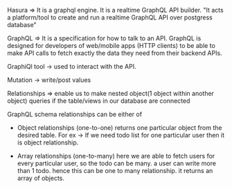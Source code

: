 Hasura
=> It is a graphql engine.
   It is a realtime GraphQL API builder.
   "It acts a platform/tool to create and run a realtime GraphQL API over postgress database"

GraphQL
=> It is a specification for how to talk to an API.
   GraphQL is designed for developers of web/mobile apps (HTTP clients) to be able to make API calls to fetch exactly the data they need from their backend APIs.

GraphiQl tool -> used to interact with the API.

Mutation -> write/post values

Relationships
=> enable us to make nested object(1 object within another object) queries if the table/views in our database are connected

GraphQL schema relationships can be either of
* Object relationships (one-to-one)
  returns one particular object from the desired table.
  For ex -> If we need todo list for one particular user then it is object relationship.

* Array relationships (one-to-many)
  here we are able to fetch users for every particular user, so the todo can be many. a user can write more than 1 todo. hence this can be one to many relationship. it returns an array of objects.




